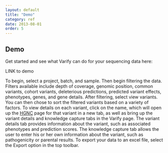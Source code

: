 ```yaml
---
layout: default
title: "Demo"
category: ref
date: 2013-08-01
order: 5
---
```


## Demo

Get started and see what Varify can do for your sequencing data here:

LINK to demo

To begin, select a project, batch, and sample.  Then begin filtering the data. Filters available
include depth of coverage, genomic position, common variants, cohort variants, deleterious predictions,
predicted variant effects, phenotypes, genes, and gene details. After filtering, select view variants.
You can then chose to sort the filtered variants based on a variety of factors.  To view details on each
variant, click on the name, which will open up the [HGNC](http://www.genenames.org/) page for that variant in a new tab, as well as
bring up the variant details and knowledge capture tabs in the Varify page.  The variant details tab
provides information about the variant, such as associated phenotypes and prediction scores.  The 
knowledge capture tab allows the user to enter his or her own information about the variant, such as
pathogenicity or parental results. To export your data to an excel file, select the Export option in the
top toolbar.